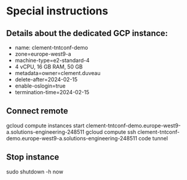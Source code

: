 # Special instructions

## Details about the dedicated GCP instance:
 - name: clement-tntconf-demo
 - zone=europe-west9-a
 - machine-type=e2-standard-4
 - 4 vCPU, 16 GB RAM, 50 GB
 - metadata=owner=clement.duveau
 - delete-after=2024-02-15
 - enable-oslogin=true
 - termination-time=2024-02-15

## Connect remote
gcloud compute instances start clement-tntconf-demo.europe-west9-a.solutions-engineering-248511
gcloud compute ssh clement-tntconf-demo.europe-west9-a.solutions-engineering-248511
code tunnel

## Stop instance
sudo shutdown -h now